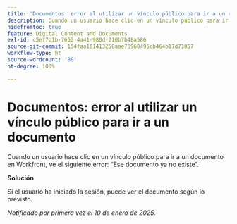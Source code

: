 ```yaml
---
title: 'Documentos: error al utilizar un vínculo público para ir a un documento'
description: Cuando un usuario hace clic en un vínculo público para ir a un documento en Workfront, aparece un error.
hidefromtoc: true
feature: Digital Content and Documents
exl-id: c5ef7b1b-7652-4a41-980d-210b7b48a586
source-git-commit: 154faa161413258aae76968495cb464b17d71857
workflow-type: ht
source-wordcount: '80'
ht-degree: 100%

---
```


# Documentos: error al utilizar un vínculo público para ir a un documento

<!--
>[!NOTE]
>
>This issue has been resolved.-->

Cuando un usuario hace clic en un vínculo público para ir a un documento en Workfront, ve el siguiente error: “Ese documento ya no existe”.

**Solución**

Si el usuario ha iniciado la sesión, puede ver el documento según lo previsto.

_Notificado por primera vez el 10 de enero de 2025._
